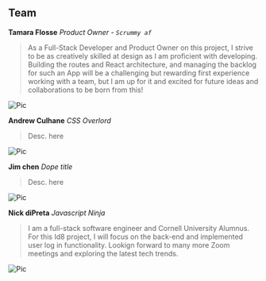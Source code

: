 ## Team

**Tamara Flosse**
*Product Owner - `Scrummy af`*
> As a Full-Stack Developer and Product Owner on this project, I strive to be as creatively skilled at design as I am proficient with developing. Building the routes and React architecture, and managing the backlog for such an App will be a challenging but rewarding first experience working with a team, but I am up for it and excited for future ideas and collaborations to be born from this!

![Pic](https://i.imgur.com/K3WVag2.png)


**Andrew Culhane**
*CSS Overlord*
> Desc. here

![Pic](https://i.imgur.com/CzDuOyF.png)

**Jim chen**
*Dope title*
> Desc. here

![Pic]()

**Nick diPreta**
*Javascript Ninja*
> I am a full-stack software engineer and Cornell University Alumnus. For this Id8 project, I will focus on the back-end and implemented user log in functionality. Lookign forward to many more Zoom meetings and exploring the latest tech trends.

![Pic](https://media-exp1.licdn.com/dms/image/C4E03AQFZbWHjRmyLPg/profile-displayphoto-shrink_200_200/0?e=1600300800&v=beta&t=ccELMCcLXFSbB4ImuPLswqnB3ATdndiVFZw2y6AgL0A)